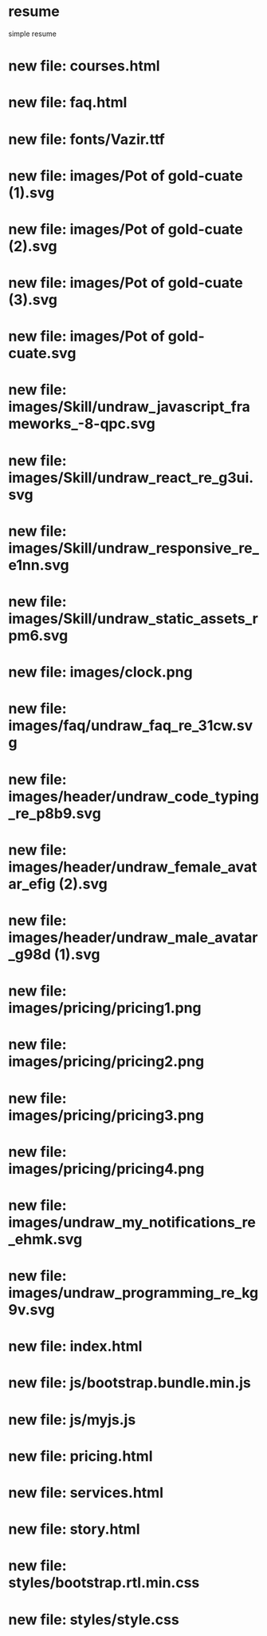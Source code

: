 # resume
simple resume 

#	new file:   courses.html
#	new file:   faq.html
#	new file:   fonts/Vazir.ttf
#	new file:   images/Pot of gold-cuate (1).svg
#	new file:   images/Pot of gold-cuate (2).svg
#	new file:   images/Pot of gold-cuate (3).svg
#	new file:   images/Pot of gold-cuate.svg
#	new file:   images/Skill/undraw_javascript_frameworks_-8-qpc.svg
#	new file:   images/Skill/undraw_react_re_g3ui.svg
#	new file:   images/Skill/undraw_responsive_re_e1nn.svg
#	new file:   images/Skill/undraw_static_assets_rpm6.svg
#	new file:   images/clock.png
#	new file:   images/faq/undraw_faq_re_31cw.svg
#	new file:   images/header/undraw_code_typing_re_p8b9.svg
#	new file:   images/header/undraw_female_avatar_efig (2).svg
#	new file:   images/header/undraw_male_avatar_g98d (1).svg
#	new file:   images/pricing/pricing1.png
#	new file:   images/pricing/pricing2.png
#	new file:   images/pricing/pricing3.png
#	new file:   images/pricing/pricing4.png
#	new file:   images/undraw_my_notifications_re_ehmk.svg
#	new file:   images/undraw_programming_re_kg9v.svg
#	new file:   index.html
#	new file:   js/bootstrap.bundle.min.js
#	new file:   js/myjs.js
#	new file:   pricing.html
#	new file:   services.html
#	new file:   story.html
#	new file:   styles/bootstrap.rtl.min.css
#	new file:   styles/style.css
#
